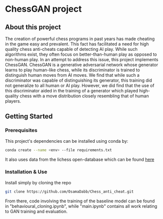 # ChessGAN project

## About this project
The creation of powerful chess programs in past years has made cheating in the game easy and prevalent. 
This fact has facilitated a need for high quality chess anti-cheats capable of detecting AI play. 
While such algorithms exist, they often focus on better-than-human play as opposed to non-human play. 
In an attempt to address this issue, this project implements ChessGAN.
ChessGAN is a generative adversarial network whose generator learns to play human-like chess,
while its discriminator is trained to distinguish human moves from AI moves.
We find that while such a discriminator was capable of distinguishing its generator, 
this training did not generalize to all human or AI play.
However, we did find that the use of this discriminator aided in the training of a generator which played 
high-quality chess with a move distribution closely resembling that of human players.

## Getting Started

### Prerequisites

This project's dependencies can be installed using conda by:
```sh
conda create --name <env> --file requirements.txt
```
It also uses data from the lichess open-database which can be found [here](https://database.lichess.org/)

### Installation & Use

Install simply by cloning the repo
```sh
git clone https://github.com/OsamaDabb/Chess_anti_cheat.git
```
From there, code involving the training of the baseline model can be found in "behavioural_cloning.ipynb", while 
"main.ipynb" contains all work relating to GAN training and evaluation.